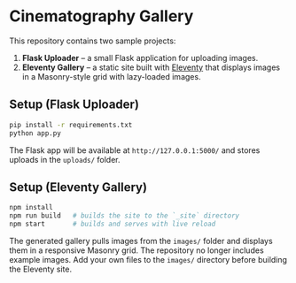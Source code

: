 # Cinematography Gallery

This repository contains two sample projects:

1. **Flask Uploader** – a small Flask application for uploading images.
2. **Eleventy Gallery** – a static site built with [Eleventy](https://www.11ty.dev/) that displays images in a Masonry-style grid with lazy-loaded images.

## Setup (Flask Uploader)

```bash
pip install -r requirements.txt
python app.py
```

The Flask app will be available at `http://127.0.0.1:5000/` and stores uploads in the `uploads/` folder.

## Setup (Eleventy Gallery)

```bash
npm install
npm run build   # builds the site to the `_site` directory
npm start       # builds and serves with live reload
```

The generated gallery pulls images from the `images/` folder and displays them in a responsive Masonry grid.
The repository no longer includes example images. Add your own files to the
`images/` directory before building the Eleventy site.

